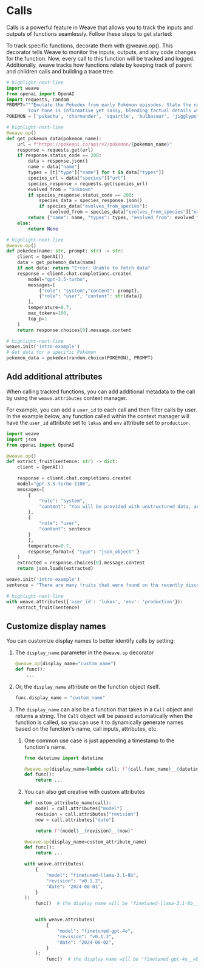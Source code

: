 # Calls

Calls is a powerful feature in Weave that allows you to track the inputs and outputs of functions seamlessly. Follow these steps to get started:

To track specific functions, decorate them with @weave.op(). This decorator tells Weave to monitor the inputs, outputs, and any code changes for the function. Now, every call to this function will be tracked and logged. Additionally, weave tracks how functions relate by keeping track of parent and children calls and building a trace tree.

```python
# highlight-next-line
import weave
from openai import OpenAI
import requests, random
PROMPT="""Emulate the Pokedex from early Pokémon episodes. State the name of the Pokemon and then describe it.
        Your tone is informative yet sassy, blending factual details with a touch of dry humor. Be concise, no more than 3 sentences. """
POKEMON = ['pikachu', 'charmander', 'squirtle', 'bulbasaur', 'jigglypuff', 'meowth', 'eevee']

# highlight-next-line
@weave.op()
def get_pokemon_data(pokemon_name):
    url = f"https://pokeapi.co/api/v2/pokemon/{pokemon_name}"
    response = requests.get(url)
    if response.status_code == 200:
        data = response.json()
        name = data["name"]
        types = [t["type"]["name"] for t in data["types"]]
        species_url = data["species"]["url"]
        species_response = requests.get(species_url)
        evolved_from = "Unknown"
        if species_response.status_code == 200:
            species_data = species_response.json()
            if species_data["evolves_from_species"]:
                evolved_from = species_data["evolves_from_species"]["name"]
        return {"name": name, "types": types, "evolved_from": evolved_from}
    else:
        return None

# highlight-next-line
@weave.op()
def pokedex(name: str, prompt: str) -> str:
    client = OpenAI()
    data = get_pokemon_data(name)
    if not data: return "Error: Unable to fetch data"
    response = client.chat.completions.create(
        model="gpt-3.5-turbo",
        messages=[
            {"role": "system","content": prompt},
            {"role": "user", "content": str(data)}
        ],
        temperature=0.7,
        max_tokens=100,
        top_p=1
    )
    return response.choices[0].message.content

# highlight-next-line
weave.init('intro-example')
# Get data for a specific Pokémon
pokemon_data = pokedex(random.choice(POKEMON), PROMPT)
```

## Add additional attributes

When calling tracked functions, you can add additional metadata to the call by using the `weave.attributes` context manager.

For example, you can add a `user_id` to each call and then filter calls by user. In the example below, any function called within the context manager will have the `user_id` attribute set to `lukas` and `env` attribute set to `production`.

```python
import weave
import json
from openai import OpenAI

@weave.op()
def extract_fruit(sentence: str) -> dict:
    client = OpenAI()

    response = client.chat.completions.create(
    model="gpt-3.5-turbo-1106",
    messages=[
        {
            "role": "system",
            "content": "You will be provided with unstructured data, and your task is to parse it one JSON dictionary with fruit, color and flavor as keys."
        },
        {
            "role": "user",
            "content": sentence
        }
        ],
        temperature=0.7,
        response_format={ "type": "json_object" }
    )
    extracted = response.choices[0].message.content
    return json.loads(extracted)

weave.init('intro-example')
sentence = "There are many fruits that were found on the recently discovered planet Goocrux. There are neoskizzles that grow there, which are purple and taste like candy."

# highlight-next-line
with weave.attributes({'user_id': 'lukas', 'env': 'production'}):
    extract_fruit(sentence)
```

## Customize display names

You can customize display names to better identify calls by setting:

1. The `display_name` parameter in the `@weave.op` decorator

   ```python
   @weave.op(display_name="custom_name")
   def func():
       ...
   ```

2. Or, the `display_name` attribute on the function object itself.

   ```py
   func.display_name = "custom_name"
   ```

3. The `display_name` can also be a function that takes in a `Call` object and returns a string. The `Call` object will be passed automatically when the function is called, so you can use it to dynamically generate names based on the function's name, call inputs, attributes, etc.

   1. One common use case is just appending a timestamp to the function's name.

      ```py
      from datetime import datetime

      @weave.op(display_name=lambda call: f"{call.func_name}__{datetime.now()}")
      def func():
          return ...
      ```

   2. You can also get creative with custom attributes

      ```py
      def custom_attribute_name(call):
          model = call.attributes["model"]
          revision = call.attributes["revision"]
          now = call.attributes["date"]

          return f"{model}__{revision}__{now}"

      @weave.op(display_name=custom_attribute_name)
      def func():
          return ...

      with weave.attributes(
          {
              "model": "finetuned-llama-3.1-8b",
              "revision": "v0.1.2",
              "date": "2024-08-01",
          }
      ):
          func()  # the display name will be "finetuned-llama-3.1-8b__v0.1.2__2024-08-01"


          with weave.attributes(
              {
                  "model": "finetuned-gpt-4o",
                  "revision": "v0.1.3",
                  "date": "2024-08-02",
              }
          ):
              func()  # the display name will be "finetuned-gpt-4o__v0.1.3__2024-08-02"
      ```
